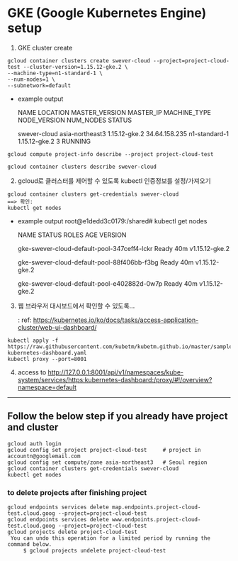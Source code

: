 # GKE (Google Kubernetes Engine) setup

1. GKE cluster create
```
gcloud container clusters create swever-cloud --project=project-cloud-test --cluster-version=1.15.12-gke.2 \
--machine-type=n1-standard-1 \
--num-nodes=1 \
--subnetwork=default
```
- example output

  NAME          LOCATION         MASTER_VERSION  MASTER_IP      MACHINE_TYPE   NODE_VERSION   NUM_NODES  STATUS

  swever-cloud  asia-northeast3  1.15.12-gke.2   34.64.158.235  n1-standard-1  1.15.12-gke.2  3          RUNNING


```
gcloud compute project-info describe --project project-cloud-test
```
```
gcloud container clusters describe swever-cloud
```


2. gcloud로 클러스터를 제어할 수 있도록 kubectl 인증정보를 설정/가져오기
```
gcloud container clusters get-credentials swever-cloud
==> 확인: 
kubectl get nodes  
```
- example output
  root@e1dedd3c0179:/shared# kubectl get nodes
  
  NAME                                          STATUS   ROLES    AGE   VERSION
  
  gke-swever-cloud-default-pool-347ceff4-lckr   Ready    <none>   40m   v1.15.12-gke.2
  
  gke-swever-cloud-default-pool-88f406bb-f3bg   Ready    <none>   40m   v1.15.12-gke.2
  
  gke-swever-cloud-default-pool-e402882d-0w7p   Ready    <none>   40m   v1.15.12-gke.2


3. 웹 브라우저 대시보드에서 확인할 수 있도록...
 
      : ref: https://kubernetes.io/ko/docs/tasks/access-application-cluster/web-ui-dashboard/
```
kubectl apply -f https://raw.githubusercontent.com/kubetm/kubetm.github.io/master/sample/practice/appendix/gcp-kubernetes-dashboard.yaml 
kubectl proxy --port=8001
```

4. access to http://127.0.0.1:8001/api/v1/namespaces/kube-system/services/https:kubernetes-dashboard:/proxy/#!/overview?namespace=default



---
## Follow the below step if you already have project and cluster

```
gcloud auth login
gcloud config set project project-cloud-test     # project in accountn@googlemail.com
gcloud config set compute/zone asia-northeast3   # Seoul region
gcloud container clusters get-credentials swever-cloud
kubectl get nodes  
```

### to delete projects after finishing project
```
gcloud endpoints services delete map.endpoints.project-cloud-test.cloud.goog --project=project-cloud-test
gcloud endpoints services delete www.endpoints.project-cloud-test.cloud.goog --project=project-cloud-test
gcloud projects delete project-cloud-test
 You can undo this operation for a limited period by running the command below.
     $ gcloud projects undelete project-cloud-test
```
